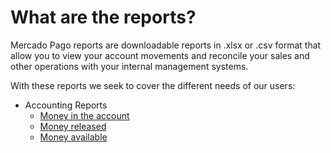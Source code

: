# What are the reports?

Mercado Pago reports are downloadable reports in .xlsx or .csv format that allow you to view your account movements and reconcile your sales and other operations with your internal management systems.

With these reports we seek to cover the different needs of our users:

* Accounting Reports
    + [Money in the account](https://www.mercadopago[FAKER][URL][DOMAIN]/developers/en/guides/manage-account/reports/account-money/introduction/)
    + [Money released](https://www.mercadopago[FAKER][URL][DOMAIN]/developers/en/guides/manage-account/reports/released-money/introduction/)
    + [Money available](https://www.mercadopago[FAKER][URL][DOMAIN]/developers/en/guides/manage-account/reports/available-money/introduction/)
